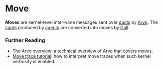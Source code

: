 # Move

**Moves** are kernel-level inter-vane messages sent over [ducts](urbit-docs/glossary/duct) by [Arvo](urbit-docs/glossary/arvo). The [cards](urbit-docs/glossary/card) produced by [agents](urbit-docs/glossary/agent) are converted into moves by [Gall](urbit-docs/glossary/gall).

### Further Reading

- [The Arvo overview](urbit-docs/system/kernel): a technical overview of Arvo that covers moves.
- [Move trace tutorial](urbit-docs/system/kernel/arvo/guides/move-trace): how to interpret move traces when such kernel verbosity is enabled.
